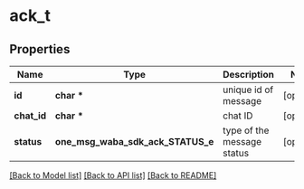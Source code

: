 # ack_t

## Properties
Name | Type | Description | Notes
------------ | ------------- | ------------- | -------------
**id** | **char \*** | unique id of message | [optional] 
**chat_id** | **char \*** | chat ID | [optional] 
**status** | **one_msg_waba_sdk_ack_STATUS_e** | type of the message status | [optional] 

[[Back to Model list]](../README.md#documentation-for-models) [[Back to API list]](../README.md#documentation-for-api-endpoints) [[Back to README]](../README.md)



